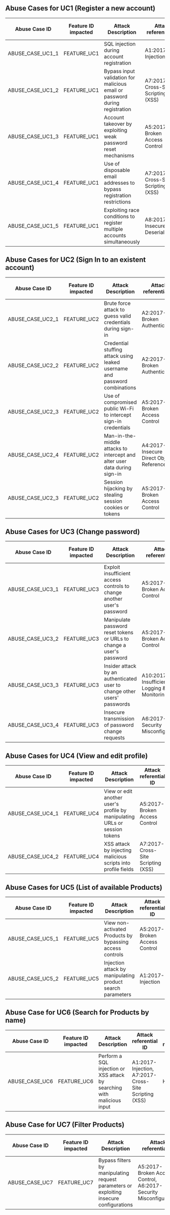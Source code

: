 ## Abuse Cases for UC1 (Register a new account)

| Abuse Case ID    | Feature ID impacted | Attack Description                                                                      | Attack referential ID       | risk rating | Kind of abuse case | Countermeasure                                    | Handling decision |
|------------------|---------------------|----------------------------------------------------------------------------------------|-----------------------------|-------------|--------------------|---------------------------------------------------|-------------------|
| ABUSE_CASE_UC1_1 | FEATURE_UC1         | SQL injection during account registration                                               | A1:2017-Injection           | HIGH        | Technical          | Validate input data                               | To Address        |
| ABUSE_CASE_UC1_2 | FEATURE_UC1         | Bypass input validation for malicious email or password during registration             | A7:2017-Cross-Site Scripting (XSS) | HIGH   | Technical          | Implement input sanitization                       | To Address        |
| ABUSE_CASE_UC1_3 | FEATURE_UC1         | Account takeover by exploiting weak password reset mechanisms                           | A5:2017-Broken Access Control | HIGH   | Technical          | Implement secure password reset and recovery processes | To Address        |
| ABUSE_CASE_UC1_4 | FEATURE_UC1         | Use of disposable email addresses to bypass registration restrictions                   | A7:2017-Cross-Site Scripting (XSS) | LOW    | Operational        | Blacklist known disposable email domains            | To Address        |
| ABUSE_CASE_UC1_5 | FEATURE_UC1         | Exploiting race conditions to register multiple accounts simultaneously                | A8:2017-Insecure Deserialization | MEDIUM | Technical          | Implement transactional processes for account creation | To Address        |

## Abuse Cases for UC2 (Sign In to an existent account)

| Abuse Case ID    | Feature ID impacted | Attack Description                                                                      | Attack referential ID       | risk rating | Kind of abuse case | Countermeasure                                    | Handling decision |
|------------------|---------------------|----------------------------------------------------------------------------------------|-----------------------------|-------------|--------------------|---------------------------------------------------|-------------------|
| ABUSE_CASE_UC2_1 | FEATURE_UC2         | Brute force attack to guess valid credentials during sign-in                            | A2:2017-Broken Authentication | MEDIUM    | Technical          | Implement account lockout after multiple failed attempts | To Address        |
| ABUSE_CASE_UC2_2 | FEATURE_UC2         | Credential stuffing attack using leaked username and password combinations            | A2:2017-Broken Authentication | HIGH      | Technical          | Implement multi-factor authentication               | To Address        |
| ABUSE_CASE_UC2_3 | FEATURE_UC2         | Use of compromised public Wi-Fi to intercept sign-in credentials                        | A5:2017-Broken Access Control | HIGH      | Technical          | Educate users on the risks of public Wi-Fi           | To Address        |
| ABUSE_CASE_UC2_4 | FEATURE_UC2         | Man-in-the-middle attacks to intercept and alter user data during sign-in               | A4:2017-Insecure Direct Object References | HIGH  | Technical          | Implement HTTPS and HSTS headers                     | Mitigted        |
| ABUSE_CASE_UC2_3 | FEATURE_UC2         | Session hijacking by stealing session cookies or tokens                                | A5:2017-Broken Access Control | HIGH      | Technical          | Implement secure session management and use of HTTPOnly cookies | To Address        |

## Abuse Cases for UC3 (Change password)

| Abuse Case ID    | Feature ID impacted | Attack Description                                                                      | Attack referential ID       | risk rating | Kind of abuse case | Countermeasure                                    | Handling decision |
|------------------|---------------------|----------------------------------------------------------------------------------------|-----------------------------|-------------|--------------------|---------------------------------------------------|-------------------|
| ABUSE_CASE_UC3_1 | FEATURE_UC3         | Exploit insufficient access controls to change another user's password                   | A5:2017-Broken Access Control | HIGH     | Technical          | Implement proper access controls and validation checks | To Address        |
| ABUSE_CASE_UC3_2 | FEATURE_UC3         | Manipulate password reset tokens or URLs to change a user's password                    | A5:2017-Broken Access Control | MEDIUM    | Technical          | Implement secure password reset mechanisms         | To Address        |
| ABUSE_CASE_UC3_3 | FEATURE_UC3         | Insider attack by an authenticated user to change other users' passwords                 | A10:2017-Insufficient Logging & Monitoring | HIGH | Internal          | Implement strict logging and monitoring of password change events | To Address |
| ABUSE_CASE_UC3_4 | FEATURE_UC3         | Insecure transmission of password change requests                                       | A6:2017-Security Misconfiguration | MEDIUM | Technical          | Implement secure protocols (HTTPS) for password change requests | Mitigated |

## Abuse Cases for UC4 (View and edit profile)

| Abuse Case ID    | Feature ID impacted | Attack Description                                                                      | Attack referential ID       | risk rating | Kind of abuse case | Countermeasure                                    | Handling decision |
|------------------|---------------------|----------------------------------------------------------------------------------------|-----------------------------|-------------|--------------------|---------------------------------------------------|-------------------|
| ABUSE_CASE_UC4_1 | FEATURE_UC4         | View or edit another user's profile by manipulating URLs or session tokens               | A5:2017-Broken Access Control | HIGH     | Technical          | Implement proper session management                | To Address        |
| ABUSE_CASE_UC4_2 | FEATURE_UC4         | XSS attack by injecting malicious scripts into profile fields                            | A7:2017-Cross-Site Scripting (XSS) | HIGH    | Technical          | Implement input validation and output encoding      | To Address        |

## Abuse Cases for UC5 (List of available Products)

| Abuse Case ID    | Feature ID impacted | Attack Description                                                                      | Attack referential ID       | risk rating | Kind of abuse case | Countermeasure                                    | Handling decision |
|------------------|---------------------|----------------------------------------------------------------------------------------|-----------------------------|-------------|--------------------|---------------------------------------------------|-------------------|
| ABUSE_CASE_UC5_1 | FEATURE_UC5         | View non-activated Products by bypassing access controls                                | A5:2017-Broken Access Control | MEDIUM    | Technical          | Implement proper access controls and data validation | To Address        |
| ABUSE_CASE_UC5_2 | FEATURE_UC5         | Injection attack by manipulating product search parameters                              | A1:2017-Injection           | HIGH        | Technical          | Validate input data                               | To Address        |

## Abuse Case for UC6 (Search for Products by name)

| Abuse Case ID    | Feature ID impacted | Attack Description                                                                      | Attack referential ID       | risk rating | Kind of abuse case | Countermeasure                                    | Handling decision |
|------------------|---------------------|----------------------------------------------------------------------------------------|-----------------------------|-------------|--------------------|---------------------------------------------------|-------------------|
| ABUSE_CASE_UC6   | FEATURE_UC6         | Perform a SQL injection or XSS attack by searching with malicious input                  | A1:2017-Injection, A7:2017-Cross-Site Scripting (XSS) | HIGH | Technical          | Validate input data and implement proper output encoding | To Address        |

## Abuse Case for UC7 (Filter Products)

| Abuse Case ID    | Feature ID impacted | Attack Description                                                                      | Attack referential ID       | risk rating | Kind of abuse case | Countermeasure                                    | Handling decision |
|------------------|---------------------|----------------------------------------------------------------------------------------|-----------------------------|-------------|--------------------|---------------------------------------------------|-------------------|
| ABUSE_CASE_UC7   | FEATURE_UC7         | Bypass filters by manipulating request parameters or exploiting insecure configurations | A5:2017-Broken Access Control, A6:2017-Security Misconfiguration | MEDIUM | Technical          | Implement proper input validation and secure configurations | To Address        |


 
